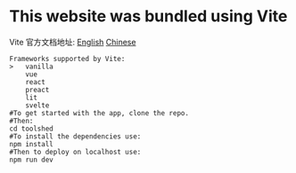 # This website was bundled using Vite
Vite 官方文档地址: [English](https://vitejs.dev) [Chinese](https://cn.vitejs.dev)
```shell
Frameworks supported by Vite:
>   vanilla
    vue
    react
    preact
    lit
    svelte
#To get started with the app, clone the repo.
#Then:
cd toolshed
#To install the dependencies use:
npm install
#Then to deploy on localhost use:
npm run dev
```
